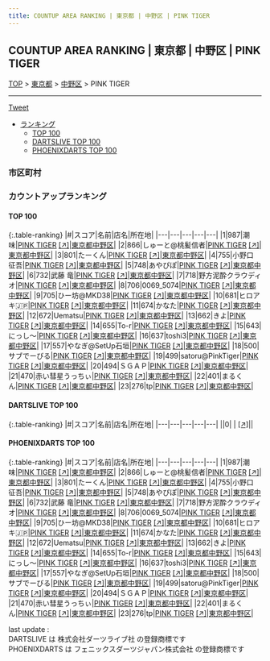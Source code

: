 ```yaml
---
title: COUNTUP AREA RANKING | 東京都 | 中野区 | PINK TIGER
---
```

## COUNTUP AREA RANKING | 東京都 | 中野区 | PINK TIGER

[TOP](/darts/rank/) > [東京都](/darts/rank/東京都/) > [中野区](/darts/rank/東京都/中野区/) > PINK TIGER

___

<a href="https://twitter.com/share?ref_src=twsrc%5Etfw" data-text="COUNTUP AREA RANKING | 東京都中野区PINK TIGER" class="twitter-share-button" data-hashtags="DARTSLIVE,PHOENIXDARTS,darts,ダーツ" data-show-count="false">Tweet</a>

* [ランキング](#カウントアップランキング)
    * [TOP 100](#top-100)
    * [DARTSLIVE TOP 100](#dartslive-top-100)
    * [PHOENIXDARTS TOP 100](#phoenixdarts-top-100)

### 市区町村

<ul>

</ul>

### カウントアップランキング

#### TOP 100



{:.table-ranking}
|#|スコア|名前|店名|所在地|
|---|---|---|---|---|
|1|987|<span class="rank-name-pd">潮味</span>|<a href="/darts/rank/shops/94501.html">PINK TIGER</a> <a href="https://vs.phoenixdarts.com/jp/shop/shopDetailInfo/s_94501?s_seq=94501">[↗]</a>|<a href="/darts/rank/東京都/中野区">東京都中野区</a>|
|2|866|<span class="rank-name-pd">しゅーと@桃髪信者</span>|<a href="/darts/rank/shops/94501.html">PINK TIGER</a> <a href="https://vs.phoenixdarts.com/jp/shop/shopDetailInfo/s_94501?s_seq=94501">[↗]</a>|<a href="/darts/rank/東京都/中野区">東京都中野区</a>|
|3|801|<span class="rank-name-pd">たーくん</span>|<a href="/darts/rank/shops/94501.html">PINK TIGER</a> <a href="https://vs.phoenixdarts.com/jp/shop/shopDetailInfo/s_94501?s_seq=94501">[↗]</a>|<a href="/darts/rank/東京都/中野区">東京都中野区</a>|
|4|755|<span class="rank-name-pd"><span class="pro-icon-pd"></span>小野口 征吾</span>|<a href="/darts/rank/shops/94501.html">PINK TIGER</a> <a href="https://vs.phoenixdarts.com/jp/shop/shopDetailInfo/s_94501?s_seq=94501">[↗]</a>|<a href="/darts/rank/東京都/中野区">東京都中野区</a>|
|5|748|<span class="rank-name-pd">あやぴぽ</span>|<a href="/darts/rank/shops/94501.html">PINK TIGER</a> <a href="https://vs.phoenixdarts.com/jp/shop/shopDetailInfo/s_94501?s_seq=94501">[↗]</a>|<a href="/darts/rank/東京都/中野区">東京都中野区</a>|
|6|732|<span class="rank-name-pd">武藤 竜</span>|<a href="/darts/rank/shops/94501.html">PINK TIGER</a> <a href="https://vs.phoenixdarts.com/jp/shop/shopDetailInfo/s_94501?s_seq=94501">[↗]</a>|<a href="/darts/rank/東京都/中野区">東京都中野区</a>|
|7|718|<span class="rank-name-pd">野方泥酔クラウディオ</span>|<a href="/darts/rank/shops/94501.html">PINK TIGER</a> <a href="https://vs.phoenixdarts.com/jp/shop/shopDetailInfo/s_94501?s_seq=94501">[↗]</a>|<a href="/darts/rank/東京都/中野区">東京都中野区</a>|
|8|706|<span class="rank-name-pd">0069_5074</span>|<a href="/darts/rank/shops/94501.html">PINK TIGER</a> <a href="https://vs.phoenixdarts.com/jp/shop/shopDetailInfo/s_94501?s_seq=94501">[↗]</a>|<a href="/darts/rank/東京都/中野区">東京都中野区</a>|
|9|705|<span class="rank-name-pd">ひー坊@MKD38</span>|<a href="/darts/rank/shops/94501.html">PINK TIGER</a> <a href="https://vs.phoenixdarts.com/jp/shop/shopDetailInfo/s_94501?s_seq=94501">[↗]</a>|<a href="/darts/rank/東京都/中野区">東京都中野区</a>|
|10|681|<span class="rank-name-pd">ヒロアキ🇯🇵</span>|<a href="/darts/rank/shops/94501.html">PINK TIGER</a> <a href="https://vs.phoenixdarts.com/jp/shop/shopDetailInfo/s_94501?s_seq=94501">[↗]</a>|<a href="/darts/rank/東京都/中野区">東京都中野区</a>|
|11|674|<span class="rank-name-pd">かなた</span>|<a href="/darts/rank/shops/94501.html">PINK TIGER</a> <a href="https://vs.phoenixdarts.com/jp/shop/shopDetailInfo/s_94501?s_seq=94501">[↗]</a>|<a href="/darts/rank/東京都/中野区">東京都中野区</a>|
|12|672|<span class="rank-name-pd">Uematsu</span>|<a href="/darts/rank/shops/94501.html">PINK TIGER</a> <a href="https://vs.phoenixdarts.com/jp/shop/shopDetailInfo/s_94501?s_seq=94501">[↗]</a>|<a href="/darts/rank/東京都/中野区">東京都中野区</a>|
|13|662|<span class="rank-name-pd">きよ</span>|<a href="/darts/rank/shops/94501.html">PINK TIGER</a> <a href="https://vs.phoenixdarts.com/jp/shop/shopDetailInfo/s_94501?s_seq=94501">[↗]</a>|<a href="/darts/rank/東京都/中野区">東京都中野区</a>|
|14|655|<span class="rank-name-pd">To-r</span>|<a href="/darts/rank/shops/94501.html">PINK TIGER</a> <a href="https://vs.phoenixdarts.com/jp/shop/shopDetailInfo/s_94501?s_seq=94501">[↗]</a>|<a href="/darts/rank/東京都/中野区">東京都中野区</a>|
|15|643|<span class="rank-name-pd">にっし〜</span>|<a href="/darts/rank/shops/94501.html">PINK TIGER</a> <a href="https://vs.phoenixdarts.com/jp/shop/shopDetailInfo/s_94501?s_seq=94501">[↗]</a>|<a href="/darts/rank/東京都/中野区">東京都中野区</a>|
|16|637|<span class="rank-name-pd">toshi3</span>|<a href="/darts/rank/shops/94501.html">PINK TIGER</a> <a href="https://vs.phoenixdarts.com/jp/shop/shopDetailInfo/s_94501?s_seq=94501">[↗]</a>|<a href="/darts/rank/東京都/中野区">東京都中野区</a>|
|17|557|<span class="rank-name-pd">やなぎ@SetUp石垣</span>|<a href="/darts/rank/shops/94501.html">PINK TIGER</a> <a href="https://vs.phoenixdarts.com/jp/shop/shopDetailInfo/s_94501?s_seq=94501">[↗]</a>|<a href="/darts/rank/東京都/中野区">東京都中野区</a>|
|18|500|<span class="rank-name-pd">サブでーびる</span>|<a href="/darts/rank/shops/94501.html">PINK TIGER</a> <a href="https://vs.phoenixdarts.com/jp/shop/shopDetailInfo/s_94501?s_seq=94501">[↗]</a>|<a href="/darts/rank/東京都/中野区">東京都中野区</a>|
|19|499|<span class="rank-name-pd">satoru@PinkTiger</span>|<a href="/darts/rank/shops/94501.html">PINK TIGER</a> <a href="https://vs.phoenixdarts.com/jp/shop/shopDetailInfo/s_94501?s_seq=94501">[↗]</a>|<a href="/darts/rank/東京都/中野区">東京都中野区</a>|
|20|494|<span class="rank-name-pd">ＳＧＡＰ</span>|<a href="/darts/rank/shops/94501.html">PINK TIGER</a> <a href="https://vs.phoenixdarts.com/jp/shop/shopDetailInfo/s_94501?s_seq=94501">[↗]</a>|<a href="/darts/rank/東京都/中野区">東京都中野区</a>|
|21|470|<span class="rank-name-pd">赤い彗星うっちぃ</span>|<a href="/darts/rank/shops/94501.html">PINK TIGER</a> <a href="https://vs.phoenixdarts.com/jp/shop/shopDetailInfo/s_94501?s_seq=94501">[↗]</a>|<a href="/darts/rank/東京都/中野区">東京都中野区</a>|
|22|401|<span class="rank-name-pd">まるくん</span>|<a href="/darts/rank/shops/94501.html">PINK TIGER</a> <a href="https://vs.phoenixdarts.com/jp/shop/shopDetailInfo/s_94501?s_seq=94501">[↗]</a>|<a href="/darts/rank/東京都/中野区">東京都中野区</a>|
|23|276|<span class="rank-name-pd">tp</span>|<a href="/darts/rank/shops/94501.html">PINK TIGER</a> <a href="https://vs.phoenixdarts.com/jp/shop/shopDetailInfo/s_94501?s_seq=94501">[↗]</a>|<a href="/darts/rank/東京都/中野区">東京都中野区</a>|


#### DARTSLIVE TOP 100



{:.table-ranking}
|#|スコア|名前|店名|所在地|
|---|---|---|---|---|
||0|<span class="rank-name-dl"> </span>|<a href="/darts/rank/shops/.html"></a> <a href="">[↗]</a>|<a href="/darts/rank//"></a>|


#### PHOENIXDARTS TOP 100



{:.table-ranking}
|#|スコア|名前|店名|所在地|
|---|---|---|---|---|
|1|987|<span class="rank-name-pd">潮味</span>|<a href="/darts/rank/shops/94501.html">PINK TIGER</a> <a href="https://vs.phoenixdarts.com/jp/shop/shopDetailInfo/s_94501?s_seq=94501">[↗]</a>|<a href="/darts/rank/東京都/中野区">東京都中野区</a>|
|2|866|<span class="rank-name-pd">しゅーと@桃髪信者</span>|<a href="/darts/rank/shops/94501.html">PINK TIGER</a> <a href="https://vs.phoenixdarts.com/jp/shop/shopDetailInfo/s_94501?s_seq=94501">[↗]</a>|<a href="/darts/rank/東京都/中野区">東京都中野区</a>|
|3|801|<span class="rank-name-pd">たーくん</span>|<a href="/darts/rank/shops/94501.html">PINK TIGER</a> <a href="https://vs.phoenixdarts.com/jp/shop/shopDetailInfo/s_94501?s_seq=94501">[↗]</a>|<a href="/darts/rank/東京都/中野区">東京都中野区</a>|
|4|755|<span class="rank-name-pd"><span class="pro-icon-pd"></span>小野口 征吾</span>|<a href="/darts/rank/shops/94501.html">PINK TIGER</a> <a href="https://vs.phoenixdarts.com/jp/shop/shopDetailInfo/s_94501?s_seq=94501">[↗]</a>|<a href="/darts/rank/東京都/中野区">東京都中野区</a>|
|5|748|<span class="rank-name-pd">あやぴぽ</span>|<a href="/darts/rank/shops/94501.html">PINK TIGER</a> <a href="https://vs.phoenixdarts.com/jp/shop/shopDetailInfo/s_94501?s_seq=94501">[↗]</a>|<a href="/darts/rank/東京都/中野区">東京都中野区</a>|
|6|732|<span class="rank-name-pd">武藤 竜</span>|<a href="/darts/rank/shops/94501.html">PINK TIGER</a> <a href="https://vs.phoenixdarts.com/jp/shop/shopDetailInfo/s_94501?s_seq=94501">[↗]</a>|<a href="/darts/rank/東京都/中野区">東京都中野区</a>|
|7|718|<span class="rank-name-pd">野方泥酔クラウディオ</span>|<a href="/darts/rank/shops/94501.html">PINK TIGER</a> <a href="https://vs.phoenixdarts.com/jp/shop/shopDetailInfo/s_94501?s_seq=94501">[↗]</a>|<a href="/darts/rank/東京都/中野区">東京都中野区</a>|
|8|706|<span class="rank-name-pd">0069_5074</span>|<a href="/darts/rank/shops/94501.html">PINK TIGER</a> <a href="https://vs.phoenixdarts.com/jp/shop/shopDetailInfo/s_94501?s_seq=94501">[↗]</a>|<a href="/darts/rank/東京都/中野区">東京都中野区</a>|
|9|705|<span class="rank-name-pd">ひー坊@MKD38</span>|<a href="/darts/rank/shops/94501.html">PINK TIGER</a> <a href="https://vs.phoenixdarts.com/jp/shop/shopDetailInfo/s_94501?s_seq=94501">[↗]</a>|<a href="/darts/rank/東京都/中野区">東京都中野区</a>|
|10|681|<span class="rank-name-pd">ヒロアキ🇯🇵</span>|<a href="/darts/rank/shops/94501.html">PINK TIGER</a> <a href="https://vs.phoenixdarts.com/jp/shop/shopDetailInfo/s_94501?s_seq=94501">[↗]</a>|<a href="/darts/rank/東京都/中野区">東京都中野区</a>|
|11|674|<span class="rank-name-pd">かなた</span>|<a href="/darts/rank/shops/94501.html">PINK TIGER</a> <a href="https://vs.phoenixdarts.com/jp/shop/shopDetailInfo/s_94501?s_seq=94501">[↗]</a>|<a href="/darts/rank/東京都/中野区">東京都中野区</a>|
|12|672|<span class="rank-name-pd">Uematsu</span>|<a href="/darts/rank/shops/94501.html">PINK TIGER</a> <a href="https://vs.phoenixdarts.com/jp/shop/shopDetailInfo/s_94501?s_seq=94501">[↗]</a>|<a href="/darts/rank/東京都/中野区">東京都中野区</a>|
|13|662|<span class="rank-name-pd">きよ</span>|<a href="/darts/rank/shops/94501.html">PINK TIGER</a> <a href="https://vs.phoenixdarts.com/jp/shop/shopDetailInfo/s_94501?s_seq=94501">[↗]</a>|<a href="/darts/rank/東京都/中野区">東京都中野区</a>|
|14|655|<span class="rank-name-pd">To-r</span>|<a href="/darts/rank/shops/94501.html">PINK TIGER</a> <a href="https://vs.phoenixdarts.com/jp/shop/shopDetailInfo/s_94501?s_seq=94501">[↗]</a>|<a href="/darts/rank/東京都/中野区">東京都中野区</a>|
|15|643|<span class="rank-name-pd">にっし〜</span>|<a href="/darts/rank/shops/94501.html">PINK TIGER</a> <a href="https://vs.phoenixdarts.com/jp/shop/shopDetailInfo/s_94501?s_seq=94501">[↗]</a>|<a href="/darts/rank/東京都/中野区">東京都中野区</a>|
|16|637|<span class="rank-name-pd">toshi3</span>|<a href="/darts/rank/shops/94501.html">PINK TIGER</a> <a href="https://vs.phoenixdarts.com/jp/shop/shopDetailInfo/s_94501?s_seq=94501">[↗]</a>|<a href="/darts/rank/東京都/中野区">東京都中野区</a>|
|17|557|<span class="rank-name-pd">やなぎ@SetUp石垣</span>|<a href="/darts/rank/shops/94501.html">PINK TIGER</a> <a href="https://vs.phoenixdarts.com/jp/shop/shopDetailInfo/s_94501?s_seq=94501">[↗]</a>|<a href="/darts/rank/東京都/中野区">東京都中野区</a>|
|18|500|<span class="rank-name-pd">サブでーびる</span>|<a href="/darts/rank/shops/94501.html">PINK TIGER</a> <a href="https://vs.phoenixdarts.com/jp/shop/shopDetailInfo/s_94501?s_seq=94501">[↗]</a>|<a href="/darts/rank/東京都/中野区">東京都中野区</a>|
|19|499|<span class="rank-name-pd">satoru@PinkTiger</span>|<a href="/darts/rank/shops/94501.html">PINK TIGER</a> <a href="https://vs.phoenixdarts.com/jp/shop/shopDetailInfo/s_94501?s_seq=94501">[↗]</a>|<a href="/darts/rank/東京都/中野区">東京都中野区</a>|
|20|494|<span class="rank-name-pd">ＳＧＡＰ</span>|<a href="/darts/rank/shops/94501.html">PINK TIGER</a> <a href="https://vs.phoenixdarts.com/jp/shop/shopDetailInfo/s_94501?s_seq=94501">[↗]</a>|<a href="/darts/rank/東京都/中野区">東京都中野区</a>|
|21|470|<span class="rank-name-pd">赤い彗星うっちぃ</span>|<a href="/darts/rank/shops/94501.html">PINK TIGER</a> <a href="https://vs.phoenixdarts.com/jp/shop/shopDetailInfo/s_94501?s_seq=94501">[↗]</a>|<a href="/darts/rank/東京都/中野区">東京都中野区</a>|
|22|401|<span class="rank-name-pd">まるくん</span>|<a href="/darts/rank/shops/94501.html">PINK TIGER</a> <a href="https://vs.phoenixdarts.com/jp/shop/shopDetailInfo/s_94501?s_seq=94501">[↗]</a>|<a href="/darts/rank/東京都/中野区">東京都中野区</a>|
|23|276|<span class="rank-name-pd">tp</span>|<a href="/darts/rank/shops/94501.html">PINK TIGER</a> <a href="https://vs.phoenixdarts.com/jp/shop/shopDetailInfo/s_94501?s_seq=94501">[↗]</a>|<a href="/darts/rank/東京都/中野区">東京都中野区</a>|


<div class="footer border-top border-gray-light mt-5 pt-3 text-right text-gray">
    last update : <span style="font-weight: italic" id="foot_last_modified"></span><br />
    DARTSLIVE は 株式会社ダーツライブ社 の登録商標です<br />
    PHOENIXDARTS は フェニックスダーツジャパン株式会社 の登録商標です<br />
</div>

<script src="https://cdnjs.cloudflare.com/ajax/libs/jquery.tablesorter/2.31.3/js/jquery.tablesorter.min.js" integrity="sha512-qzgd5cYSZcosqpzpn7zF2ZId8f/8CHmFKZ8j7mU4OUXTNRd5g+ZHBPsgKEwoqxCtdQvExE5LprwwPAgoicguNg==" crossorigin="anonymous" referrerpolicy="no-referrer"></script>
<link rel="stylesheet" href="https://cdnjs.cloudflare.com/ajax/libs/jquery.tablesorter/2.31.3/css/theme.default.min.css" integrity="sha512-wghhOJkjQX0Lh3NSWvNKeZ0ZpNn+SPVXX1Qyc9OCaogADktxrBiBdKGDoqVUOyhStvMBmJQ8ZdMHiR3wuEq8+w==" crossorigin="anonymous" referrerpolicy="no-referrer" />
<script>
$(function() {
    $(".table-ranking").tablesorter({sortList:[[0, 0]]});
    $("#foot_last_modified").text(formatDate(new Date(document.lastModified), 'yyyy-MM-dd HH:mm:ss'));
});
</script>

<script async src="https://platform.twitter.com/widgets.js" charset="utf-8"></script>